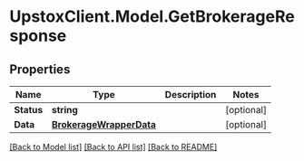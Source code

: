# UpstoxClient.Model.GetBrokerageResponse
## Properties

Name | Type | Description | Notes
------------ | ------------- | ------------- | -------------
**Status** | **string** |  | [optional] 
**Data** | [**BrokerageWrapperData**](BrokerageWrapperData.md) |  | [optional] 

[[Back to Model list]](../README.md#documentation-for-models) [[Back to API list]](../README.md#documentation-for-api-endpoints) [[Back to README]](../README.md)

